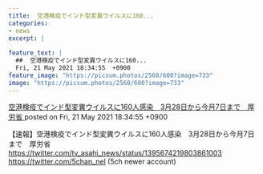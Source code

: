 ```yaml
---
title:  空港検疫でインド型変異ウイルスに160...
categories:
- news
excerpt: |
  
feature_text: |
  ##  空港検疫でインド型変異ウイルスに160...
  Fri, 21 May 2021 18:34:55  +0900
feature_image: "https://picsum.photos/2560/600?image=733"
image: "https://picsum.photos/2560/600?image=733"
---
```


[ 空港検疫でインド型変異ウイルスに160人感染　3月28日から今月7日まで　厚労省  ](https://asahi.5ch.net/test/read.cgi/newsplus/1621589695/)
posted on Fri, 21 May 2021 18:34:55  +0900

<!--more-->

【速報】空港検疫でインド型変異ウイルスに160人感染　3月28日から今月7日まで　厚労省 https://twitter.com/tv_asahi_news/status/1395674219803861003 https://twitter.com/5chan_nel (5ch newer account)
